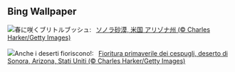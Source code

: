 ## Bing Wallpaper
![](https://www.bing.com/th?id=OHR.SonoranSpring_JA-JP1708087750_UHD.jpg&w=1000)春に咲くブリトルブッシュ:&nbsp;&ensp;[ソノラ砂漠, 米国 アリゾナ州 (© Charles Harker/Getty Images)](https://www.bing.com/th?id=OHR.SonoranSpring_JA-JP1708087750_UHD.jpg)
<br><br/>
![](https://www.bing.com/th?id=OHR.SonoranSpring_IT-IT9351993894_UHD.jpg&w=1000)Anche i deserti fioriscono!:&nbsp;&ensp;[Fioritura primaverile dei cespugli, deserto di Sonora, Arizona, Stati Uniti (© Charles Harker/Getty Images)](https://www.bing.com/th?id=OHR.SonoranSpring_IT-IT9351993894_UHD.jpg)
<br><br/>
